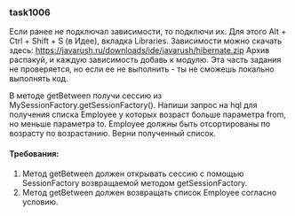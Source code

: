 
### task1006

Если ранее не подключал зависимости, то подключи их. Для этого Alt + Ctrl + Shift + S (в Идее), вкладка Libraries.
Зависимости можно скачать здесь: https://javarush.ru/downloads/ide/javarush/hibernate.zip
Архив распакуй, и каждую зависимость добавь к модулю.
Эта часть задания не проверяется, но если ее не выполнить - ты не сможешь локально выполнять код.

В методе getBetween получи сессию из MySessionFactory.getSessionFactory().
Напиши запрос на hql для получения списка Employee у которых возраст больше параметра from, но меньше параметра to.
Employee должны быть отсортированы по возрасту по возрастанию.
Верни полученный список.


#### Требования:
1.	Метод getBetween должен открывать сессию с помощью SessionFactory возвращаемой методом getSessionFactory.
2.	Метод getBetween должен возвращать список Employee согласно условию.
